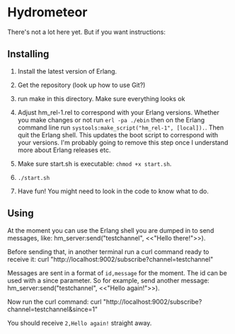 Hydrometeor
===========

There's not a lot here yet. But if you want instructions:

Installing
----------

 1. Install the latest version of Erlang.

 2. Get the repository (look up how to use Git?)

 3. run make in this directory. Make sure everything looks ok

 4. Adjust hm_rel-1.rel to correspond with your Erlang versions. Whether you
    make changes or not run `erl -pa ./ebin` then on the Erlang command line
    run `systools:make_script("hm_rel-1", [local]).`. Then quit the Erlang
    shell. This updates the boot script to correspond with your versions.
    I'm probably going to remove this step once I understand more about
    Erlang releases etc.

 5. Make sure start.sh is executable: `chmod +x start.sh`.

 6. `./start.sh`

 7. Have fun! You might need to look in the code to know what to do.


Using
-----

At the moment you can use the Erlang shell you are dumped in to send messages,
like:
	hm_server:send("testchannel", <<"Hello there!">>).

Before sending that, in another terminal run a curl command ready to receive
it:
	curl "http://localhost:9002/subscribe?channel=testchannel"

Messages are sent in a format of `id,message` for the moment. The id can be
used with a since parameter. So for example, send another message:
	hm_server:send("testchannel", <<"Hello again!">>).

Now run the curl command:
	curl "http://localhost:9002/subscribe?channel=testchannel&since=1"

You should receive `2,Hello again!` straight away.

